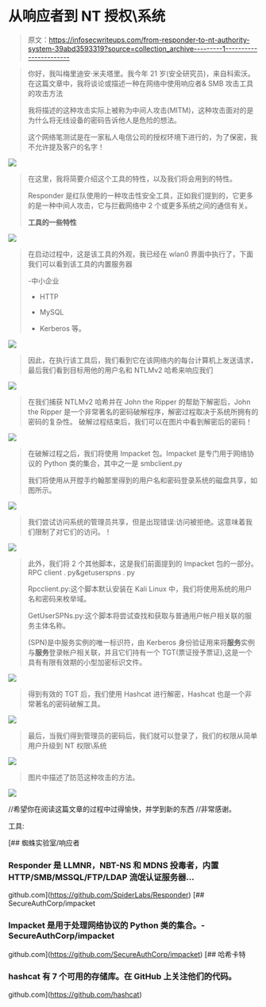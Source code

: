 # 从响应者到 NT 授权\系统

> 原文：<https://infosecwriteups.com/from-responder-to-nt-authority-system-39abd3593319?source=collection_archive---------1----------------------->

> 你好，我叫梅里迪安·米夫塔里。我今年 21 岁(安全研究员)，来自科索沃。在这篇文章中，我将谈论或描述一种在网络中使用响应者& SMB 攻击工具的攻击方法
> 
> 我将描述的这种攻击实际上被称为中间人攻击(MITM)，这种攻击面对的是为什么将无线设备的密码告诉他人是危险的想法。
> 
> 这个网络笔测试是在一家私人电信公司的授权环境下进行的，为了保密，我不允许提及客户的名字！

![](img/6380daa6060ab30cf20cc151e4429af2.png)

> 在这里，我将简要介绍这个工具的特性，以及我们将会用到的特性。
> 
> Responder 是红队使用的一种攻击性安全工具，正如我们提到的，它更多的是一种中间人攻击，它与拦截网络中 2 个或更多系统之间的通信有关。
> 
> **工具的一些特性**

![](img/3e14c88edc5569a3e145c0c588124f81.png)

> 在启动过程中，这是该工具的外观，我已经在 wlan0 界面中执行了，下面我们可以看到该工具的内置服务器
> 
> -中小企业
> 
> - HTTP
> 
> - MySQL
> 
> - Kerberos 等。

![](img/b8eef0c11e2a74dcd5ef765cb3ac47ba.png)

> 因此，在执行该工具后，我们看到它在该网络内的每台计算机上发送请求，最后我们看到目标用他的用户名和 NTLMv2 哈希来响应我们

![](img/0f5f7a6efbe3643cd31d996aff835ea2.png)

> 在我们捕获 NTLMv2 哈希并在 John the Ripper 的帮助下解密后，John the Ripper 是一个非常著名的密码破解程序，解密过程取决于系统所拥有的密码的复杂性。
> 破解过程结束后，我们可以在图片中看到解密后的密码！

![](img/01d51ddb27e6a0a5eea5c6d62c310df7.png)

> 在破解过程之后，我们将使用 Impacket 包。Impacket 是专门用于网络协议的 Python 类的集合，其中之一是 smbclient.py
> 
> 我们将使用从开膛手约翰那里得到的用户名和密码登录系统的磁盘共享，如图所示。

![](img/6a5c6c3a279d6b78f9d5b1508d4ccc1a.png)

> 我们尝试访问系统的管理员共享，但是出现错误:访问被拒绝。这意味着我们限制了对它们的访问。！

![](img/b36456f8b766818aab5e9221743ac94d.png)

> 此外，我们将 2 个其他脚本，这是我们前面提到的 Impacket 包的一部分。
> RPC client . py&getuserspns . py
> 
> Rpcclient.py:这个脚本默认安装在 Kali Linux 中，我们将使用系统的用户名和密码来枚举域。
> 
> GetUserSPNs.py:这个脚本将尝试查找和获取与普通用户帐户相关联的服务主体名称。
> 
> (SPN)是中服务实例的唯一标识符，由 Kerberos 身份验证用来将**服务**实例与**服务**登录帐户相关联，并且它们持有一个 TGT(票证授予票证),这是一个具有有限有效期的小型加密标识文件。

![](img/954cd10f8f421693d9d56967f9a0297c.png)

> 得到有效的 TGT 后，我们使用 Hashcat 进行解密，Hashcat 也是一个非常著名的密码破解工具。

![](img/4bf64012f1a5ddc9fac1192640298e44.png)

> 最后，当我们得到管理员的密码后，我们就可以登录了，我们的权限从简单用户升级到 NT 权限\系统

![](img/ebfe69d3639954c729b3d21dc94c57d7.png)

> 图片中描述了防范这种攻击的方法。

![](img/3d61505874ad53e4a898ba6521fba4b0.png)

//希望你在阅读这篇文章的过程中过得愉快，并学到新的东西
//非常感谢。

工具:

[](https://github.com/SpiderLabs/Responder) [## 蜘蛛实验室/响应者

### Responder 是 LLMNR，NBT-NS 和 MDNS 投毒者，内置 HTTP/SMB/MSSQL/FTP/LDAP 流氓认证服务器…

github.com](https://github.com/SpiderLabs/Responder) [](https://github.com/SecureAuthCorp/impacket) [## SecureAuthCorp/impacket

### Impacket 是用于处理网络协议的 Python 类的集合。- SecureAuthCorp/impacket

github.com](https://github.com/SecureAuthCorp/impacket) [](https://github.com/hashcat) [## 哈希卡特

### hashcat 有 7 个可用的存储库。在 GitHub 上关注他们的代码。

github.com](https://github.com/hashcat)